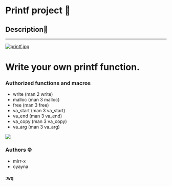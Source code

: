 # Printf project :space_invader:

## Description:page_facing_up:

------------

[![printf.jpg](https://i.postimg.cc/QtBH3tmV/printf.jpg)](https://postimg.cc/S2hyLmwp)


# Write your own printf function.

### Authorized functions and macros
- write (man 2 write)
- malloc (man 3 malloc)
- free (man 3 free)
- va_start (man 3 va_start)
- va_end (man 3 va_end)
- va_copy (man 3 va_copy)
- va_arg (man 3 va_arg)

![](https://encrypted-tbn0.gstatic.com/images?q=tbn:ANd9GcQb18zkbUefxh6MAQSOfV_9X9i2HMUVvUloLQ&usqp=CAU)

### Authors &copy;

- mirr-x
- oyayna
#### :wq
